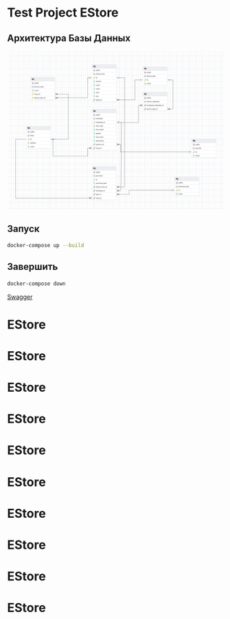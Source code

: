 # Test Project EStore

## Архитектура Базы Данных

![Снимок экрана 2025-02-18 в 2.44.24 AM.png](%D0%A1%D0%BD%D0%B8%D0%BC%D0%BE%D0%BA%20%D1%8D%D0%BA%D1%80%D0%B0%D0%BD%D0%B0%202025-02-18%20%D0%B2%202.44.24%E2%80%AFAM.png)

## Запуск

```bash
docker-compose up --build
```

## Завершить

```bash
docker-compose down
```

[Swagger](http://localhost:8081/swagger-ui/index.html#/)
# EStore
# EStore
# EStore
# EStore
# EStore
# EStore
# EStore
# EStore
# EStore
# EStore
